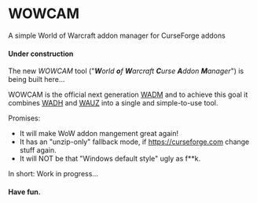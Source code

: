 # WOWCAM
A simple World of Warcraft addon manager for CurseForge addons

#### Under construction

The new _WOWCAM_ tool ("_**W**orld **o**f **W**arcraft **C**urse **A**ddon **M**anager_") is being built here...

WOWCAM is the official next generation [WADM](https://github.com/MBODM/WADM) and to achieve this goal it combines [WADH](https://github.com/MBODM/WADH) and [WAUZ](https://github.com/MBODM/WAUZ) into a single and simple-to-use tool.

Promises:
- It will make WoW addon mangement great again!
- It has an "unzip-only" fallback mode, if https://curseforge.com change stuff again.
- It will NOT be that "Windows default style" ugly as f**k.

In short: Work in progress...

#### Have fun.
